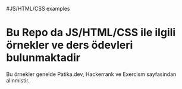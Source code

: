 #JS/HTML/CSS examples

# Bu Repo da JS/HTML/CSS ile ilgili örnekler ve ders ödevleri bulunmaktadir

Bu örnekler genelde Patika.dev, Hackerrank ve Exercism sayfasindan alinmistir.
